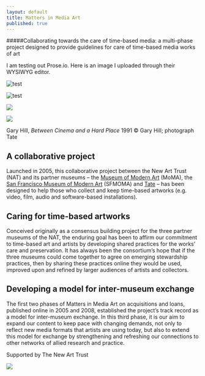```yaml
---
layout: default
title: Matters in Media Art
published: true
---
```




#####Collaborating towards the care of time-based media: a multi-phase project designed to provide guidelines for care of time-based media works of art

I am testing out Prose.io. Here is an image I uploaded through their WYSIWYG editor.

![test]({{site.baseurl}}/IMG_3873.JPG)

![test]({{site.baseurl}}//asdf.jpg)

![](http://www.tate.org.uk/sites/default/files/styles/grid-normal-12-cols/public/images/matters%20in%20media%20art%20graphic.gif?itok=2N8J6St_)

![](http://images.tate.org.uk/sites/default/files/styles/grid-normal-8-cols/public/images/node/243433.jpg?itok=uZLO16wG)

Gary Hill, _Between Cinema and a Hard Place_ 1991
© Gary Hill; photograph Tate

## A collaborative project
Launched in 2005, this collaborative project between the New Art Trust (NAT) and its partner museums – the [Museum of Modern Art](http://www.moma.org/) (MoMA), the [San Francisco Museum of Modern Art](http://www.sfmoma.org/) (SFMOMA) and [Tate](http://www.tate.org.uk/) – has been designed to help those who collect and keep time-based artworks (e.g. video, film, audio and software-based installations).

## Caring for time-based artworks
Conceived originally as a consensus building project for the three partner museums of the NAT, the enduring goal has been to affirm our commitment to time-based art and artists by developing shared practices for the works’ care and preservation. It has always been the consortium’s hope that if the three museums could come together to agree on emerging stewardship practices, then by sharing these practices online they would be used, improved upon and refined by larger audiences of artists and collectors. 

## Developing a model for inter-museum exchange
The first two phases of Matters in Media Art on acquisitions and loans, published online in 2005 and 2008, established the project’s track record as a model for inter-museum exchange. In this third phase, it is our aim to expand our content to keep pace with changing demands, not only to reflect new media formats that artists are using today, but also to extend this model for exchange by strengthening and refreshing our connections to other networks of allied research and practice. 

Supported by The New Art Trust

![](http://images.tate.org.uk/sites/default/files/mattermediaart_logos.jpg)
